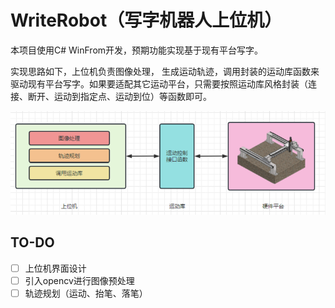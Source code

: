 # WriteRobot（写字机器人上位机）
本项目使用C# WinFrom开发，预期功能实现基于现有平台写字。

实现思路如下，上位机负责图像处理， 生成运动轨迹，调用封装的运动库函数来驱动现有平台写字。如果要适配其它运动平台，只需要按照运动库风格封装（连接、断开、运动到指定点、运动到位）等函数即可。

![图片描述](doc/images/architecture.png)

## TO-DO
- [ ] 上位机界面设计
- [ ] 引入opencv进行图像预处理
- [ ] 轨迹规划（运动、抬笔、落笔）
